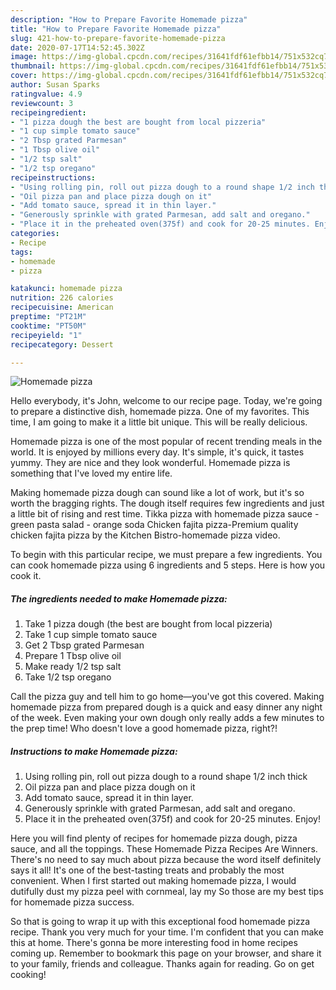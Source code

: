 ```yaml
---
description: "How to Prepare Favorite Homemade pizza"
title: "How to Prepare Favorite Homemade pizza"
slug: 421-how-to-prepare-favorite-homemade-pizza
date: 2020-07-17T14:52:45.302Z
image: https://img-global.cpcdn.com/recipes/31641fdf61efbb14/751x532cq70/homemade-pizza-recipe-main-photo.jpg
thumbnail: https://img-global.cpcdn.com/recipes/31641fdf61efbb14/751x532cq70/homemade-pizza-recipe-main-photo.jpg
cover: https://img-global.cpcdn.com/recipes/31641fdf61efbb14/751x532cq70/homemade-pizza-recipe-main-photo.jpg
author: Susan Sparks
ratingvalue: 4.9
reviewcount: 3
recipeingredient:
- "1 pizza dough the best are bought from local pizzeria"
- "1 cup simple tomato sauce"
- "2 Tbsp grated Parmesan"
- "1 Tbsp olive oil"
- "1/2 tsp salt"
- "1/2 tsp oregano"
recipeinstructions:
- "Using rolling pin, roll out pizza dough to a round shape 1/2 inch thick"
- "Oil pizza pan and place pizza dough on it"
- "Add tomato sauce, spread it in thin layer."
- "Generously sprinkle with grated Parmesan, add salt and oregano."
- "Place it in the preheated oven(375f) and cook for 20-25 minutes. Enjoy!"
categories:
- Recipe
tags:
- homemade
- pizza

katakunci: homemade pizza 
nutrition: 226 calories
recipecuisine: American
preptime: "PT21M"
cooktime: "PT50M"
recipeyield: "1"
recipecategory: Dessert

---
```



![Homemade pizza](https://img-global.cpcdn.com/recipes/31641fdf61efbb14/751x532cq70/homemade-pizza-recipe-main-photo.jpg)

Hello everybody, it's John, welcome to our recipe page. Today, we're going to prepare a distinctive dish, homemade pizza. One of my favorites. This time, I am going to make it a little bit unique. This will be really delicious.

Homemade pizza is one of the most popular of recent trending meals in the world. It is enjoyed by millions every day. It's simple, it's quick, it tastes yummy. They are nice and they look wonderful. Homemade pizza is something that I've loved my entire life.

Making homemade pizza dough can sound like a lot of work, but it&#39;s so worth the bragging rights. The dough itself requires few ingredients and just a little bit of rising and rest time. Tikka pizza with homemade pizza sauce - green pasta salad - orange soda Chicken fajita pizza-Premium quality chicken fajita pizza by the Kitchen Bistro-homemade pizza video.


To begin with this particular recipe, we must prepare a few ingredients. You can cook homemade pizza using 6 ingredients and 5 steps. Here is how you cook it.

<!--inarticleads1-->

##### The ingredients needed to make Homemade pizza:

1. Take 1 pizza dough (the best are bought from local pizzeria)
1. Take 1 cup simple tomato sauce
1. Get 2 Tbsp grated Parmesan
1. Prepare 1 Tbsp olive oil
1. Make ready 1/2 tsp salt
1. Take 1/2 tsp oregano


Call the pizza guy and tell him to go home—you&#39;ve got this covered. Making homemade pizza from prepared dough is a quick and easy dinner any night of the week. Even making your own dough only really adds a few minutes to the prep time! Who doesn&#39;t love a good homemade pizza, right?! 

<!--inarticleads2-->

##### Instructions to make Homemade pizza:

1. Using rolling pin, roll out pizza dough to a round shape 1/2 inch thick
1. Oil pizza pan and place pizza dough on it
1. Add tomato sauce, spread it in thin layer.
1. Generously sprinkle with grated Parmesan, add salt and oregano.
1. Place it in the preheated oven(375f) and cook for 20-25 minutes. Enjoy!


Here you will find plenty of recipes for homemade pizza dough, pizza sauce, and all the toppings. These Homemade Pizza Recipes Are Winners. There&#39;s no need to say much about pizza because the word itself definitely says it all! It&#39;s one of the best-tasting treats and probably the most convenient. When I first started out making homemade pizza, I would dutifully dust my pizza peel with cornmeal, lay my So those are my best tips for homemade pizza success. 

So that is going to wrap it up with this exceptional food homemade pizza recipe. Thank you very much for your time. I'm confident that you can make this at home. There's gonna be more interesting food in home recipes coming up. Remember to bookmark this page on your browser, and share it to your family, friends and colleague. Thanks again for reading. Go on get cooking!
